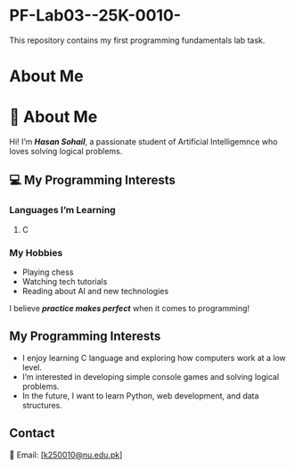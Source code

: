 # PF-Lab03--25K-0010-
This repository contains my first programming fundamentals lab task.

# About Me
# 👋 About Me

Hi! I’m **_Hasan Sohail_**, a passionate student of Artificial Intelligemnce who loves solving logical problems.

## 💻 My Programming Interests

### Languages I’m Learning
1. C

### My Hobbies
- Playing chess
- Watching tech tutorials
- Reading about AI and new technologies

I believe **_practice makes perfect_** when it comes to programming!


## My Programming Interests
- I enjoy learning C language and exploring how computers work at a low level.
- I’m interested in developing simple console games and solving logical problems.
- In the future, I want to learn Python, web development, and data structures.

## Contact
📧 Email: [k250010@nu.edu.pk]
